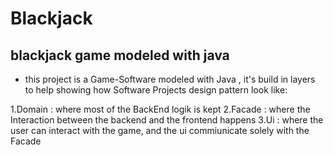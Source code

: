 # Blackjack
## blackjack game modeled with java

* this project is a Game-Software modeled with Java , it's build in layers to help showing how Software Projects design pattern look like:

1.Domain :  where most of the BackEnd logik is kept
2.Facade :  where the Interaction between the backend and the frontend happens
3.Ui :  where the user can interact with the game, and the ui commiunicate solely with the Facade



